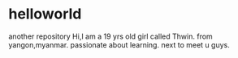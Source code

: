 # helloworld
another repository
Hi,I am a 19 yrs old girl called Thwin. from yangon,myanmar. passionate about learning. next to meet u guys.
